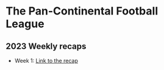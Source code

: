 # The Pan-Continental Football League

## 2023 Weekly recaps

* Week 1: [Link to the recap](https://jshannon75.github.io/pcfl/scripts/leaguewrap_23_wk1.html)